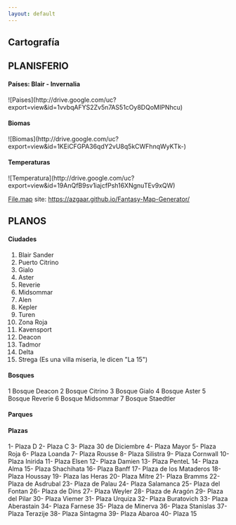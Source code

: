 ```yaml
---
layout: default
---
```


<h2>Cartografía</h2>

<h2>PLANISFERIO</h2>

<h4>Países: Blair - Invernalia</h4>
![Paises](http://drive.google.com/uc?export=view&id=1vvbqAFYS2Zv5n7AS51cOy8DQoMIPNhcu)

<h4>Biomas</h4>
![Biomas](http://drive.google.com/uc?export=view&id=1KEiCFGPA36qdY2vU8q5kCWFhnqWyKTk-)

<h4>Temperaturas</h4>
![Temperatura](http://drive.google.com/uc?export=view&id=19AnQfB9sv1iajcfPsh16XNgnuTEv9xQW)

[File.map](https://drive.google.com/uc?export=download&id=18P372jpeVxu3HGBLmYWYoF0Kdl3C7ZTw) site: https://azgaar.github.io/Fantasy-Map-Generator/

<h2>PLANOS</h2>

<h4>Ciudades</h4>

1. Blair Sander
1. Puerto Citrino
1. Gialo
1. Aster
1. Reverie
1. Midsommar
1. Alen
1. Kepler
1. Turen
1. Zona Roja
1. Kavensport
1. Deacon
1. Tadmor	
1. Delta
1. Strega (Es una villa miseria,
le dicen "La 15")

<h4>Bosques</h4>

1 Bosque Deacon
2 Bosque Citrino
3 Bosque Gialo
4 Bosque Aster
5 Bosque Reverie
6 Bosque Midsommar
7 Bosque Staedtler

<h4>Parques</h4>

<h4>Plazas</h4>

1- Plaza D
2- Plaza C
3- Plaza 30 de Diciembre
4- Plaza Mayor
5- Plaza Roja
6- Plaza Loanda
7- Plaza Rousse
8- Plaza Silistra
9- Plaza Cornwall
10- Plaza Inirida
11- Plaza Elsen
12- Plaza Damien
13- Plaza PenteL
14- Plaza Alma
15- Plaza Shachihata
16- Plaza Banff
17- Plaza de los Mataderos
18- Plaza Houssay
19- Plaza las Heras
20- Plaza Mitre
21- Plaza Bramms
22- Plaza de Asdrubal
23- Plaza de Palau
24- Plaza Salamanca
25- Plaza del Fontan
26- Plaza de Dins
27- Plaza Weyler
28- Plaza de Aragón
29- Plaza del Pilar
30- Plaza Viemer
31- Plaza Urquiza
32- Plaza Buratovich
33- Plaza Aberastain
34- Plaza Farnese
35- Plaza de Minerva
36- Plaza Stanislas
37- Plaza Terazije
38- Plaza Síntagma
39- Plaza Abaroa
40- Plaza 15



